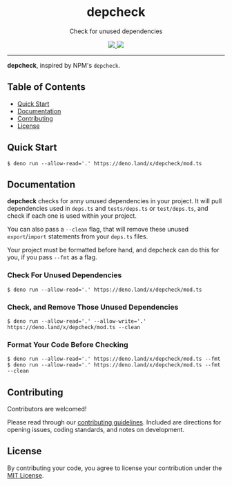 <p align="center">
  <!--<img height="200" src="./logo.pg" alt="depcheck logo">-->
  <h1 align="center">depcheck</h1>
</p>
<p align="center">Check for unused dependencies</p>
<p align="center">
  <a href="https://github.com/ebebbington/depcheck/releases">
    <img src="https://img.shields.io/github/release/ebebbington/depcheck.svg?color=bright_green&label=latest">
  </a>
  <a href="https://github.com/ebebbington/depcheck/actions">
    <img src="https://img.shields.io/github/workflow/status/drashland/deno-drash/master?label=tests">
  </a>
</p>

---

**depcheck**, inspired by NPM's `depcheck`.

## Table of Contents
- [Quick Start](#quick-start)
- [Documentation](#documentation)
- [Contributing](#contributing)
- [License](#license)

## Quick Start
```
$ deno run --allow-read='.' https://deno.land/x/depcheck/mod.ts
```

## Documentation

**depcheck** checks for anny unused dependencies in your project. It will pull dependencies used in `deps.ts` and `tests/deps.ts` or `test/deps.ts`, and check if each one is used within your project.

You can also pass a `--clean` flag, that will remove these unused `export`/`import` statements from your `deps.ts` files.

Your project must be formatted before hand, and depcheck can do this for you, if you pass `--fmt` as a flag.

### Check For Unused Dependencies

```
$ deno run --allow-read='.' https://deno.land/x/depcheck/mod.ts
```

### Check, and Remove Those Unused Dependencies

```
$ deno run --allow-read='.' --allow-write='.' https://deno.land/x/depcheck/mod.ts --clean
```

### Format Your Code Before Checking
```
$ deno run --allow-read='.' https://deno.land/x/depcheck/mod.ts --fmt
$ deno run --allow-read='.' https://deno.land/x/depcheck/mod.ts --fmt --clean
```

## Contributing

Contributors are welcomed!

Please read through our [contributing guidelines](./.github/CONTRIBUTING.md). Included are directions for opening issues, coding standards, and notes on development.

## License

By contributing your code, you agree to license your contribution under the [MIT License](./LICENSE).
